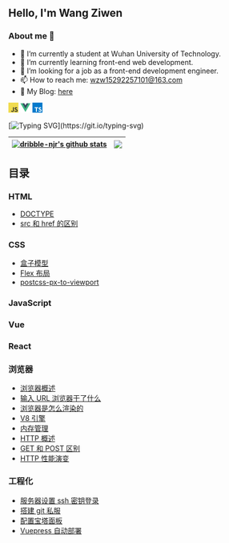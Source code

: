 ## Hello, I'm Wang Ziwen

### About me 👋

- 🔭 I’m currently a student at Wuhan University of Technology.
- 🌱 I’m currently learning front-end web development.
- 🤔 I’m looking for a job as a front-end development engineer.
- 📫 How to reach me: wzw15292257101@163.com
- 💼 My Blog: [here](https://dribble-njr.github.io/blog/)

<code><img height="20" alt="javascript" src="https://raw.githubusercontent.com/github/explore/80688e429a7d4ef2fca1e82350fe8e3517d3494d/topics/javascript/javascript.png"></code>
<code><img height="20" alt="vue" src="https://raw.githubusercontent.com/github/explore/80688e429a7d4ef2fca1e82350fe8e3517d3494d/topics/vue/vue.png"></code>
<code><img height="20" alt="typescript" src="https://raw.githubusercontent.com/github/explore/80688e429a7d4ef2fca1e82350fe8e3517d3494d/topics/typescript/typescript.png"></code>

[![Typing SVG](https://readme-typing-svg.herokuapp.com?font=Fira+Code&pause=1000&color=000000&vCenter=true&width=600&lines=Enquanto+houver+1%25+de+chance%2Cteremo+99%25+f%C3%A9.)](https://git.io/typing-svg)

| <a href="https://github.com/dribble-njr/github-readme-stats"><img align="center" src="https://github-readme-stats.vercel.app/api?username=dribble-njr&show_icons=true&include_all_commits=true&theme=buefy&hide_border=true" alt="dribble-njr's github stats" /></a> | <a href="https://github.com/dribble-njr/github-readme-stats"><img align="center" src="https://github-readme-stats.vercel.app/api/top-langs/?username=dribble-njr&layout=compact&theme=buefy&hide_border=true" /></a> |
| ------------- | ------------- |

## 目录

### HTML

* [DOCTYPE](0001、DOCTYPE.md)
* [src 和 href 的区别](0002、src和href的区别.md)

### CSS

* [盒子模型](0001、盒子模型.md)
* [Flex 布局](0002、flex.md)
* [postcss-px-to-viewport](0003、postcss-px-to-viewport.md)

### JavaScript

### Vue

### React

### 浏览器

* [浏览器概述](0008、浏览器概述.md)
* [输入 URL 浏览器干了什么](./0001、输入URL浏览器干了什么.md)
* [浏览器是怎么渲染的](./0002、浏览器是怎么渲染的.md)
* [V8 引擎](./0003、V8引擎.md)
* [内存管理](./0004、内存管理.md)
* [HTTP 概述](0005、HTTP概述.md)
* [GET 和 POST 区别](0006、GET和POST区别.md)
* [HTTP 性能演变](0007、HTTP性能演变.md)

### 工程化

* [服务器设置 ssh 密钥登录](0001、设置%20ssh%20密钥登录.md)
* [搭建 git 私服](0002、搭建%20git%20私服.md)
* [配置宝塔面板](0003、配置宝塔面板.md)
* [Vuepress 自动部署](0004、自动部署.md)
